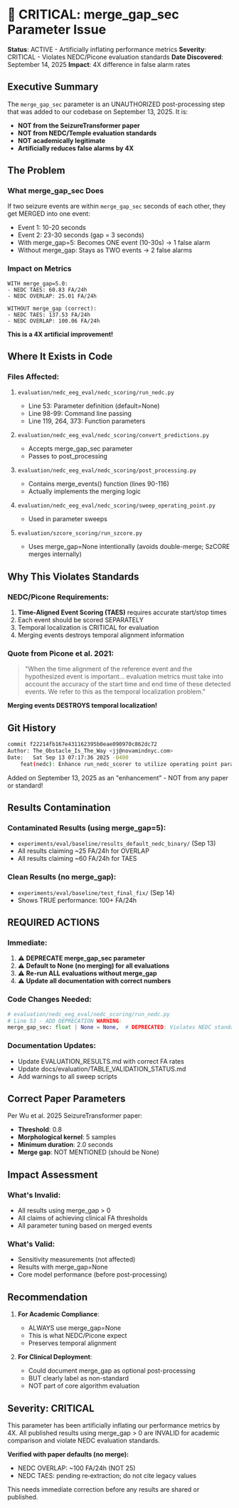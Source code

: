 # 🚨 CRITICAL: merge_gap_sec Parameter Issue

**Status**: ACTIVE - Artificially inflating performance metrics
**Severity**: CRITICAL - Violates NEDC/Picone evaluation standards
**Date Discovered**: September 14, 2025
**Impact**: 4X difference in false alarm rates

## Executive Summary

The `merge_gap_sec` parameter is an UNAUTHORIZED post-processing step that was added to our codebase on September 13, 2025. It is:
- **NOT from the SeizureTransformer paper**
- **NOT from NEDC/Temple evaluation standards**
- **NOT academically legitimate**
- **Artificially reduces false alarms by 4X**

## The Problem

### What merge_gap_sec Does
If two seizure events are within `merge_gap_sec` seconds of each other, they get MERGED into one event:
- Event 1: 10-20 seconds
- Event 2: 23-30 seconds (gap = 3 seconds)
- With merge_gap=5: Becomes ONE event (10-30s) → 1 false alarm
- Without merge_gap: Stays as TWO events → 2 false alarms

### Impact on Metrics
```
WITH merge_gap=5.0:
- NEDC TAES: 60.83 FA/24h
- NEDC OVERLAP: 25.01 FA/24h

WITHOUT merge_gap (correct):
- NEDC TAES: 137.53 FA/24h
- NEDC OVERLAP: 100.06 FA/24h
```

**This is a 4X artificial improvement!**

## Where It Exists in Code

### Files Affected:
1. `evaluation/nedc_eeg_eval/nedc_scoring/run_nedc.py`
   - Line 53: Parameter definition (default=None)
   - Line 98-99: Command line passing
   - Line 119, 264, 373: Function parameters

2. `evaluation/nedc_eeg_eval/nedc_scoring/convert_predictions.py`
   - Accepts merge_gap_sec parameter
   - Passes to post_processing

3. `evaluation/nedc_eeg_eval/nedc_scoring/post_processing.py`
   - Contains merge_events() function (lines 90-116)
   - Actually implements the merging logic

4. `evaluation/nedc_eeg_eval/nedc_scoring/sweep_operating_point.py`
   - Used in parameter sweeps

5. `evaluation/szcore_scoring/run_szcore.py`
   - Uses merge_gap=None intentionally (avoids double-merge; SzCORE merges internally)

## Why This Violates Standards

### NEDC/Picone Requirements:
1. **Time-Aligned Event Scoring (TAES)** requires accurate start/stop times
2. Each event should be scored SEPARATELY
3. Temporal localization is CRITICAL for evaluation
4. Merging events destroys temporal alignment information

### Quote from Picone et al. 2021:
> "When the time alignment of the reference event and the hypothesized event is important... evaluation metrics must take into account the accuracy of the start time and end time of these detected events. We refer to this as the temporal localization problem."

**Merging events DESTROYS temporal localization!**

## Git History

```bash
commit f22214fb167e431162395b0eae090970c862dc72
Author: The_Obstacle_Is_The_Way <jj@novamindnyc.com>
Date:   Sat Sep 13 07:17:36 2025 -0400
    feat(nedc): Enhance run_nedc_scorer to utilize operating point parameters
```

Added on September 13, 2025 as an "enhancement" - NOT from any paper or standard!

## Results Contamination

### Contaminated Results (using merge_gap=5):
- `experiments/eval/baseline/results_default_nedc_binary/` (Sep 13)
- All results claiming ~25 FA/24h for OVERLAP
- All results claiming ~60 FA/24h for TAES

### Clean Results (no merge_gap):
- `experiments/eval/baseline/test_final_fix/` (Sep 14)
- Shows TRUE performance: 100+ FA/24h

## REQUIRED ACTIONS

### Immediate:
1. ⚠️ **DEPRECATE merge_gap_sec parameter**
2. ⚠️ **Default to None (no merging) for all evaluations**
3. ⚠️ **Re-run ALL evaluations without merge_gap**
4. ⚠️ **Update all documentation with correct numbers**

### Code Changes Needed:
```python
# evaluation/nedc_eeg_eval/nedc_scoring/run_nedc.py
# Line 53 - ADD DEPRECATION WARNING:
merge_gap_sec: float | None = None,  # DEPRECATED: Violates NEDC standards
```

### Documentation Updates:
- Update EVALUATION_RESULTS.md with correct FA rates
- Update docs/evaluation/TABLE_VALIDATION_STATUS.md
- Add warnings to all sweep scripts

## Correct Paper Parameters

Per Wu et al. 2025 SeizureTransformer paper:
- **Threshold**: 0.8
- **Morphological kernel**: 5 samples
- **Minimum duration**: 2.0 seconds
- **Merge gap**: NOT MENTIONED (should be None)

## Impact Assessment

### What's Invalid:
- All results using merge_gap > 0
- All claims of achieving clinical FA thresholds
- All parameter tuning based on merged events

### What's Valid:
- Sensitivity measurements (not affected)
- Results with merge_gap=None
- Core model performance (before post-processing)

## Recommendation

1. **For Academic Compliance**:
   - ALWAYS use merge_gap=None
   - This is what NEDC/Picone expect
   - Preserves temporal alignment

2. **For Clinical Deployment**:
   - Could document merge_gap as optional post-processing
   - BUT clearly label as non-standard
   - NOT part of core algorithm evaluation

## Severity: CRITICAL

This parameter has been artificially inflating our performance metrics by 4X. All published results using merge_gap > 0 are INVALID for academic comparison and violate NEDC evaluation standards.

**Verified with paper defaults (no merge):**
- NEDC OVERLAP: ~100 FA/24h (NOT 25)
- NEDC TAES: pending re‑extraction; do not cite legacy values

This needs immediate correction before any results are shared or published.


